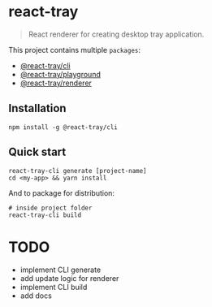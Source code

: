 # react-tray

> React renderer for creating desktop tray application.

This project contains multiple `packages`:

- [@react-tray/cli](./packages/cli/README.md)
- [@react-tray/playground](./packages/playground/README.md)
- [@react-tray/renderer](./packages/renderer/README.md)

## Installation

```
npm install -g @react-tray/cli
```

## Quick start

```
react-tray-cli generate [project-name]
cd <my-app> && yarn install
```

And to package for distribution:

```
# inside project folder
react-tray-cli build
```

# TODO

- implement CLI generate
- add update logic for renderer
- implement CLI build
- add docs
